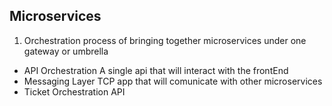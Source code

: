 ## Microservices

1. Orchestration
   process of bringing together microservices under one gateway or umbrella

- API Orchestration
  A single api that will interact with the frontEnd
- Messaging Layer
  TCP app that will comunicate with other microservices
- Ticket Orchestration API
